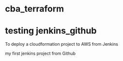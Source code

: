 # cba_terraform
# testing jenkins_github
To deploy a cloudformation project to AWS from Jenkins

my first jenkins project from Github
